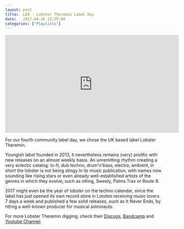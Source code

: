 ```yaml
---
layout: post
title:  LD4 - Lobster Theremin Label Day
date:   2017-04-26 13:35:00
categories: ["Playlists"]
---
```


<iframe width="560" height="315" src="https://www.youtube.com/embed/videoseries?list=PLXG1UxdN3qL8KlOeZ3nyLR89oaJGBrR5R" frameborder="0" allowfullscreen></iframe>


For our fourth community label day, we chose the UK based label Lobster Theremin. 

Youngish label founded in 2013, it nevertheless remains (very) prolific with new releases on an almost weekly basis. An unremitting rhythm creating a very eclectic catalog: lo-fi, dub techno, drum'n'bass, electro, ambient, in short the lobster is not being stingy in its music publication, with names now sounding like rising stars or even already well-established artists of the genres in which they evolve, such as nthng, Sweely, Palms Trax or Route 8.

2017 might even be the year of lobster on the techno calendar, since the label has just opened its own record store in London receiving music lovers 7 days a week and published a few solid releases, such as It Never Ends, by nthng a well-known producer for musical astronauts. 

For more Lobster Theremin digging, check their [Discogs](https://www.discogs.com/fr/label/591234-Lobster-Theremin), [Bandcamp](http://lobstertheremin.com/) and [Youtube Channel](https://www.youtube.com/channel/UCCkaMDQQp0IesSMgmXs9ouQ).
